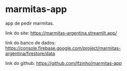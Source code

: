 # marmitas-app
app de pedir marmitas.

link do site: https://marmitas-argentina.streamlit.app/

link do banco de dados: https://console.firebase.google.com/project/marmitas-argentina/firestore/data

link do github: https://github.com/lfzinho/marmitas-app
